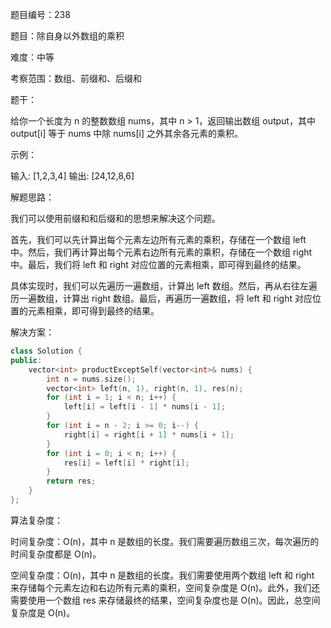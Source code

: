 题目编号：238

题目：除自身以外数组的乘积

难度：中等

考察范围：数组、前缀和、后缀和

题干：

给你一个长度为 n 的整数数组 nums，其中 n > 1，返回输出数组 output，其中 output[i] 等于 nums 中除 nums[i] 之外其余各元素的乘积。

示例：

输入: [1,2,3,4]
输出: [24,12,8,6]

解题思路：

我们可以使用前缀和和后缀和的思想来解决这个问题。

首先，我们可以先计算出每个元素左边所有元素的乘积，存储在一个数组 left 中。然后，我们再计算出每个元素右边所有元素的乘积，存储在一个数组 right 中。最后，我们将 left 和 right 对应位置的元素相乘，即可得到最终的结果。

具体实现时，我们可以先遍历一遍数组，计算出 left 数组。然后，再从右往左遍历一遍数组，计算出 right 数组。最后，再遍历一遍数组，将 left 和 right 对应位置的元素相乘，即可得到最终的结果。

解决方案：

```cpp
class Solution {
public:
    vector<int> productExceptSelf(vector<int>& nums) {
        int n = nums.size();
        vector<int> left(n, 1), right(n, 1), res(n);
        for (int i = 1; i < n; i++) {
            left[i] = left[i - 1] * nums[i - 1];
        }
        for (int i = n - 2; i >= 0; i--) {
            right[i] = right[i + 1] * nums[i + 1];
        }
        for (int i = 0; i < n; i++) {
            res[i] = left[i] * right[i];
        }
        return res;
    }
};
```

算法复杂度：

时间复杂度：O(n)，其中 n 是数组的长度。我们需要遍历数组三次，每次遍历的时间复杂度都是 O(n)。

空间复杂度：O(n)，其中 n 是数组的长度。我们需要使用两个数组 left 和 right 来存储每个元素左边和右边所有元素的乘积，空间复杂度是 O(n)。此外，我们还需要使用一个数组 res 来存储最终的结果，空间复杂度也是 O(n)。因此，总空间复杂度是 O(n)。